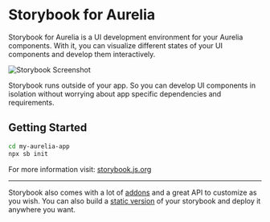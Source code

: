 # Storybook for Aurelia

Storybook for Aurelia is a UI development environment for your Aurelia components.
With it, you can visualize different states of your UI components and develop them interactively.

![Storybook Screenshot](https://github.com/storybookjs/storybook/blob/master/media/storybook-intro.gif)

Storybook runs outside of your app.
So you can develop UI components in isolation without worrying about app specific dependencies and requirements.

## Getting Started

```sh
cd my-aurelia-app
npx sb init
```

For more information visit: [storybook.js.org](https://storybook.js.org)

---

Storybook also comes with a lot of [addons](https://storybook.js.org/docs/aurelia/configure/storybook-addons) and a great API to customize as you wish.
You can also build a [static version](https://storybook.js.org/docs/aurelia/workflows/publish-storybook) of your storybook and deploy it anywhere you want.
